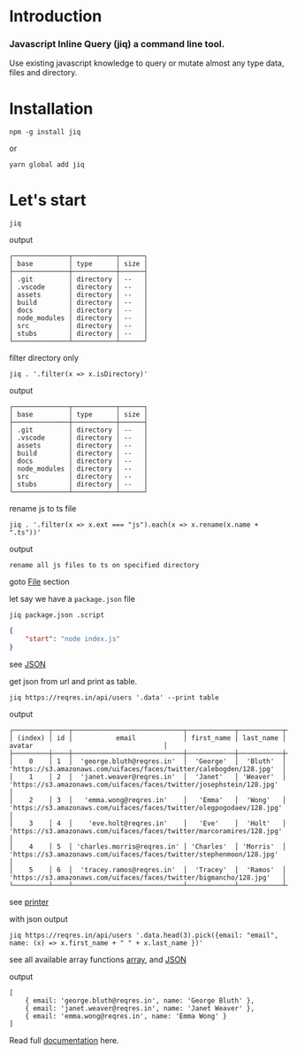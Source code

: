 # Introduction
### Javascript Inline Query (jiq) a command line tool.
Use existing javascript knowledge to query or mutate almost any type data, files and directory.

# Installation

    npm -g install jiq

or

    yarn global add jiq


# Let's start


    jiq

output

    ┌──────────────┬───────────┬──────┐
    │ base         │ type      │ size │
    ├──────────────┼───────────┼──────┤
    │ .git         │ directory │ --   │
    │ .vscode      │ directory │ --   │
    │ assets       │ directory │ --   │
    │ build        │ directory │ --   │
    │ docs         │ directory │ --   │
    │ node_modules │ directory │ --   │
    │ src          │ directory │ --   │
    │ stubs        │ directory │ --   │
    └──────────────┴───────────┴──────┘

filter directory only

    jiq . '.filter(x => x.isDirectory)'

output

    ┌──────────────┬───────────┬──────┐
    │ base         │ type      │ size │
    ├──────────────┼───────────┼──────┤
    │ .git         │ directory │ --   │
    │ .vscode      │ directory │ --   │
    │ assets       │ directory │ --   │
    │ build        │ directory │ --   │
    │ docs         │ directory │ --   │
    │ node_modules │ directory │ --   │
    │ src          │ directory │ --   │
    │ stubs        │ directory │ --   │
    └──────────────┴───────────┴──────┘

rename js to ts file

    jiq . '.filter(x => x.ext === "js").each(x => x.rename(x.name + ".ts"))'


output
    
    rename all js files to ts on specified directory

goto [File](?id=file) section

let say we have a `package.json` file

    jiq package.json .script

```json
{
    "start": "node index.js"
}
```

see [JSON](modules?id=json)

get json from url and print as table.

    jiq https://reqres.in/api/users '.data' --print table

output

    ┌─────────┬────┬────────────────────────────┬────────────┬───────────┬───────────────────────────────────────────────────────────────────────┐
    │ (index) │ id │           email            │ first_name │ last_name │                                avatar                                 │
    ├─────────┼────┼────────────────────────────┼────────────┼───────────┼───────────────────────────────────────────────────────────────────────┤
    │    0    │ 1  │  'george.bluth@reqres.in'  │  'George'  │  'Bluth'  │  'https://s3.amazonaws.com/uifaces/faces/twitter/calebogden/128.jpg'  │
    │    1    │ 2  │  'janet.weaver@reqres.in'  │  'Janet'   │ 'Weaver'  │ 'https://s3.amazonaws.com/uifaces/faces/twitter/josephstein/128.jpg'  │
    │    2    │ 3  │   'emma.wong@reqres.in'    │   'Emma'   │  'Wong'   │ 'https://s3.amazonaws.com/uifaces/faces/twitter/olegpogodaev/128.jpg' │
    │    3    │ 4  │    'eve.holt@reqres.in'    │   'Eve'    │  'Holt'   │ 'https://s3.amazonaws.com/uifaces/faces/twitter/marcoramires/128.jpg' │
    │    4    │ 5  │ 'charles.morris@reqres.in' │ 'Charles'  │ 'Morris'  │ 'https://s3.amazonaws.com/uifaces/faces/twitter/stephenmoon/128.jpg'  │
    │    5    │ 6  │  'tracey.ramos@reqres.in'  │  'Tracey'  │  'Ramos'  │  'https://s3.amazonaws.com/uifaces/faces/twitter/bigmancho/128.jpg'   │
    └─────────┴────┴────────────────────────────┴────────────┴───────────┴───────────────────────────────────────────────────────────────────────┘

see [printer](output?id=print)

with json output

    jiq https://reqres.in/api/users '.data.head(3).pick({email: "email", name: (x) => x.first_name + " " + x.last_name })'

see all available array functions [array](?id=array), and [JSON](?id=json)

output

    [
        { email: 'george.bluth@reqres.in', name: 'George Bluth' },
        { email: 'janet.weaver@reqres.in', name: 'Janet Weaver' },
        { email: 'emma.wong@reqres.in', name: 'Emma Wong' }
    ]

Read full [documentation](https://md-adil.github.io/jiq/) here.

